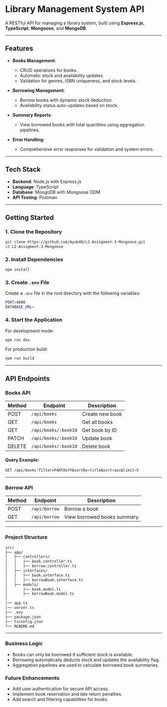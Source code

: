 # Library Management System API

A RESTful API for managing a library system, built using **Express.js**, **TypeScript**, **Mongoose**, and **MongoDB**.

---

## Features

- **Books Management**:
  - CRUD operations for books.
  - Automatic stock and availability updates.
  - Validation for genres, ISBN uniqueness, and stock levels.

- **Borrowing Management**:
  - Borrow books with dynamic stock deduction.
  - Availability status auto-updates based on stock.

- **Summary Reports**:
  - View borrowed books with total quantities using aggregation pipelines.

- **Error Handling**:
  - Comprehensive error responses for validation and system errors.

---

## Tech Stack

- **Backend**: Node.js with Express.js
- **Language**: TypeScript
- **Database**: MongoDB with Mongoose ODM
- **API Testing**: Postman

---

## Getting Started

### 1. Clone the Repository

```bash
git clone https://github.com/Ayub40/L2-Assigment-3-Mongoose.git
cd L2-Assigment-3-Mongoose
```

 ### 2. Install Dependencies

```bash
npm install
```

### 3. Create `.env` File

Create a `.env` file in the root directory with the following variables:

```bash
PORT=4000
DATABASE_URL=
```

### 4. Start the Application

For development mode:

```bash
npm run dev
```

For production build:

```bash
npm run build
```

---

## API Endpoints

### Books API

| Method | Endpoint             | Description                             |
| ------ | ----------------     | --------------------------------------- |
| POST   | `/api/books`         | Create new book                         |
| GET    | `/api/books`         | Get all books                           |
| GET    | `/api/books/:bookId` | Get book by ID                          |
| PATCH  | `/api/books/:bookId` | Update book                             |
| DELETE | `/api/books/:bookId` | Delete book                             |

#### Query Example:

```bash
GET /api/books?filter=FANTASYY&sortBy=title&sort=asc&limit=5
```

---

### Borrow API

| Method | Endpoint      | Description                                        |
| ------ | ------------- | -------------------------------------------------- |
| POST   | `/api/borrow` | Borrow a book                                      |
| GET    | `/api/borrow` | View borrowed books summary                        |

---

### Project Structure

```bash
src/
├── app/
│   ├── controllers/
│   │   ├── book.controller.ts
│   │   ├── borrow.controller.ts
│   ├── interfaces/ 
│   │   ├── book.interface.ts
│   │   ├── borrowBook.interface.ts
│   ├── models/
│       ├── book.model.ts
│       ├── borrowBook.model.ts
│  
│── app.ts
│── server.ts
├── .env
├── package.json
├── tsconfig.json
└── README.md
```

---

### Business Logic

  * Books can only be borrowed if sufficient stock is available.
  * Borrowing automatically deducts stock and updates the availability flag.
  * Aggregation pipelines are used to calculate borrowed book summaries.


### Future Enhancements

  * Add user authentication for secure API access.
  * Implement book reservation and late return penalties.
  * Add search and filtering capabilities for books.

  